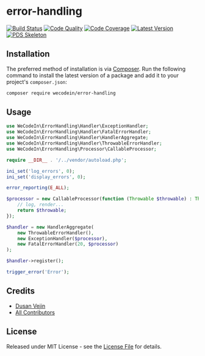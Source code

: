 # error-handling

[![Build Status][ico-build]][link-build]
[![Code Quality][ico-code-quality]][link-code-quality]
[![Code Coverage][ico-code-coverage]][link-code-coverage]
[![Latest Version][ico-version]][link-packagist]
[![PDS Skeleton][ico-pds]][link-pds]

## Installation

The preferred method of installation is via [Composer](http://getcomposer.org/). Run the following command to install the latest version of a package and add it to your project's `composer.json`:

```bash
composer require wecodein/error-handling
```

## Usage

```php
use WeCodeIn\ErrorHandling\Handler\ExceptionHandler;
use WeCodeIn\ErrorHandling\Handler\FatalErrorHandler;
use WeCodeIn\ErrorHandling\Handler\HandlerAggregate;
use WeCodeIn\ErrorHandling\Handler\ThrowableErrorHandler;
use WeCodeIn\ErrorHandling\Processor\CallableProcessor;

require __DIR__ . '/../vendor/autoload.php';

ini_set('log_errors', 0);
ini_set('display_errors', 0);

error_reporting(E_ALL);

$processor = new CallableProcessor(function (Throwable $throwable) : Throwable {
    // log, render...
    return $throwable;
});

$handler = new HandlerAggregate(
    new ThrowableErrorHandler(),
    new ExceptionHandler($processor),
    new FatalErrorHandler(20, $processor)
);

$handler->register();

trigger_error('Error');

```

## Credits

- [Dusan Vejin][link-author]
- [All Contributors][link-contributors]

## License

Released under MIT License - see the [License File](LICENSE) for details.


[ico-version]: https://img.shields.io/packagist/v/wecodein/error-handling.svg
[ico-build]: https://travis-ci.org/wecodein/error-handling.svg?branch=master
[ico-code-coverage]: https://img.shields.io/scrutinizer/coverage/g/wecodein/error-handling.svg
[ico-code-quality]: https://img.shields.io/scrutinizer/g/wecodein/error-handling.svg
[ico-pds]: https://img.shields.io/badge/pds-skeleton-blue.svg

[link-packagist]: https://packagist.org/packages/wecodein/error-handling
[link-build]: https://travis-ci.org/wecodein/error-handling
[link-code-coverage]: https://scrutinizer-ci.com/g/wecodein/error-handling/code-structure
[link-code-quality]: https://scrutinizer-ci.com/g/wecodein/error-handling
[link-pds]: https://github.com/php-pds/skeleton
[link-author]: https://github.com/dutekvejin
[link-contributors]: ../../contributors
